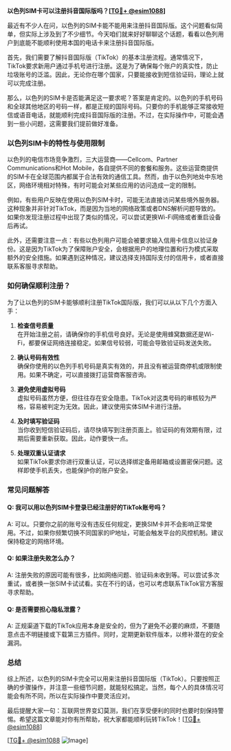 **以色列SIM卡可以注册抖音国际版吗？[[TG💪+ @esim1088](https://t.me/s/esim1088)]**

最近有不少人在问，以色列的SIM卡能不能用来注册抖音国际版。这个问题看似简单，但实际上涉及到了不少细节。今天咱们就来好好聊聊这个话题，看看以色列用户到底能不能顺利使用本国的电话卡来注册抖音国际版。

首先，我们需要了解抖音国际版（TikTok）的基本注册流程。通常情况下，TikTok要求新用户通过手机号进行注册。这是为了确保每个账户的真实性，防止垃圾账号的泛滥。因此，无论你在哪个国家，只要能接收到短信验证码，理论上就可以完成注册。

那么，以色列的SIM卡是否能满足这一要求呢？答案是肯定的。以色列的手机号码和全球其他地区的号码一样，都是正规的国际号码。只要你的手机能够正常接收短信或语音电话，就能顺利完成抖音国际版的注册。不过，在实际操作中，可能会遇到一些小问题，这需要我们提前做好准备。

### **以色列SIM卡的特性与使用限制**

以色列的电信市场竞争激烈，三大运营商——Cellcom、Partner Communications和Hot Mobile，各自提供不同的套餐和服务。这些运营商提供的SIM卡在全球范围内都属于合法有效的通信工具。然而，由于以色列地处中东地区，网络环境相对特殊，有时可能会对某些应用的访问造成一定的限制。

例如，有些用户反映在使用以色列SIM卡时，可能无法直接访问某些境外服务器。这种现象并非针对TikTok，而是因为当地的网络政策或者DNS解析问题导致的。如果你发现注册过程中出现了类似的情况，可以尝试更换Wi-Fi网络或者重启设备后再试。

此外，还需要注意一点：有些以色列用户可能会被要求输入信用卡信息以验证身份。这是因为TikTok为了保障账户安全，会根据用户的地理位置和行为模式采取额外的安全措施。如果遇到这种情况，建议选择支持国际支付的信用卡，或者直接联系客服寻求帮助。

### **如何确保顺利注册？**

为了让以色列的SIM卡能够顺利注册TikTok国际版，我们可以从以下几个方面入手：

1. **检查信号质量**  
   在开始注册之前，请确保你的手机信号良好。无论是使用蜂窝数据还是Wi-Fi，都要保证网络连接稳定。如果信号较弱，可能会导致验证码发送失败。

2. **确认号码有效性**  
   确保你使用的以色列手机号码是真实有效的，并且没有被运营商停机或限制使用。如果不确定，可以直接拨打运营商客服咨询。

3. **避免使用虚拟号码**  
   虚拟号码虽然方便，但往往存在安全隐患。TikTok对这类号码的审核较为严格，容易被判定为无效。因此，建议使用实体SIM卡进行注册。

4. **及时填写验证码**  
   当你收到短信验证码后，请尽快填写到注册页面上。验证码的有效期有限，过期后需要重新获取。因此，动作要快一点。

5. **处理双重认证请求**  
   如果TikTok要求你进行双重认证，可以选择绑定备用邮箱或设置密保问题。这样即使手机丢失，也能保护你的账户安全。

### **常见问题解答**

#### **Q: 我可以用以色列SIM卡登录已经注册好的TikTok账号吗？**
A: 可以。只要你之前的账号没有违反任何规定，更换SIM卡并不会影响正常使用。不过，如果你频繁切换不同国家的IP地址，可能会触发平台的风控机制。建议保持稳定的网络环境。

#### **Q: 如果注册失败怎么办？**
A: 注册失败的原因可能有很多，比如网络问题、验证码未收到等。可以尝试多次重试，或者换一张SIM卡试试看。实在不行的话，也可以考虑联系TikTok官方客服寻求帮助。

#### **Q: 是否需要担心隐私泄露？**
A: 正规渠道下载的TikTok应用本身是安全的，但为了避免不必要的麻烦，不要随意点击不明链接或下载第三方插件。同时，定期更新软件版本，以修补潜在的安全漏洞。

### **总结**

综上所述，以色列的SIM卡完全可以用来注册抖音国际版（TikTok）。只要按照正确的步骤操作，并注意一些细节问题，就能轻松搞定。当然，每个人的具体情况可能会有所不同，所以在实际操作中要灵活应对。

最后提醒大家一句：互联网世界变幻莫测，我们在享受便利的同时也要时刻保持警惕。希望这篇文章能对你有所帮助，祝大家都能顺利玩转TikTok！[[TG💪+ @esim1088](https://t.me/s/esim1088)]

[[TG💪+ @esim1088](https://t.me/s/esim1088) ![Image](https://i.postimg.cc/4NQfJmqS/Snipaste-2025-05-13-00-14-12.png)]